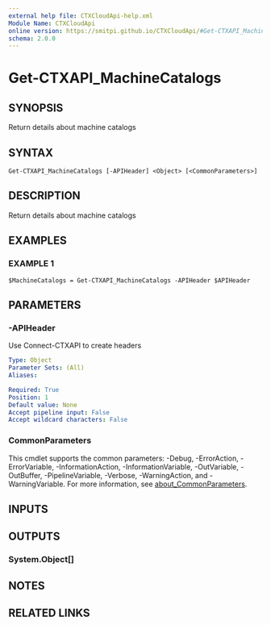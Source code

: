 ```yaml
---
external help file: CTXCloudApi-help.xml
Module Name: CTXCloudApi
online version: https://smitpi.github.io/CTXCloudApi/#Get-CTXAPI_MachineCatalogs
schema: 2.0.0
---
```


# Get-CTXAPI_MachineCatalogs

## SYNOPSIS
Return details about machine catalogs

## SYNTAX

```
Get-CTXAPI_MachineCatalogs [-APIHeader] <Object> [<CommonParameters>]
```

## DESCRIPTION
Return details about machine catalogs

## EXAMPLES

### EXAMPLE 1
```
$MachineCatalogs = Get-CTXAPI_MachineCatalogs -APIHeader $APIHeader
```

## PARAMETERS

### -APIHeader
Use Connect-CTXAPI to create headers

```yaml
Type: Object
Parameter Sets: (All)
Aliases:

Required: True
Position: 1
Default value: None
Accept pipeline input: False
Accept wildcard characters: False
```

### CommonParameters
This cmdlet supports the common parameters: -Debug, -ErrorAction, -ErrorVariable, -InformationAction, -InformationVariable, -OutVariable, -OutBuffer, -PipelineVariable, -Verbose, -WarningAction, and -WarningVariable. For more information, see [about_CommonParameters](http://go.microsoft.com/fwlink/?LinkID=113216).

## INPUTS

## OUTPUTS

### System.Object[]
## NOTES

## RELATED LINKS
